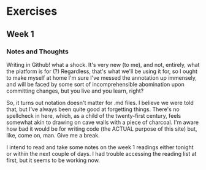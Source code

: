# Exercises

## Week 1

### Notes and Thoughts
Writing in Github! what a shock. It's very new (to me), and not, entirely, what the platform is for (?) 
Regardless, that's what we'll be using it for, so I ought to make myself at home
I'm sure I've messed the annotation up immensely, and will be faced by some sort of incomprehensible abomination upon committing changes, but you live and you learn, right?

So, it turns out notation doesn't matter for .md files. I believe we were told that, but I've always been quite good at forgetting things. There's no spellcheck in here, which, as a child of the twenty-first century, feels somewhat akin to drawing on cave walls with a piece of charcoal. I'm aware how bad it would be for writing code (the ACTUAL purpose of this site) but, like, come on, man. Give me a break.

I intend to read and take some notes on the week 1 readings either tonight or within the next couple of days. I had trouble accessing the reading list at first, but it seems to be working now. 
